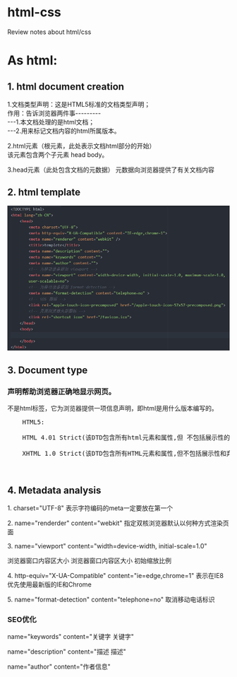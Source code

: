 # html-css
Review notes about html/css

<h1>As html:</h1>

  <h2>1. html document creation</h2>  
    <p> 1.文档类型声明：<!DOCTYPE html>这是HTML5标准的文档类型声明；  <br/>
	作用：告诉浏览器两件事--------- <br/>
	---1.本文档处理的是html文档；   <br/> 
	---2.用来标记文档内容的html所属版本。</p>
    </p>
    <p> 2.html元素（根元素，此处表示文档html部分的开始）  <br/>
	该元素包含两个子元素 head body。  </p>
    <p>	3.head元素（此处包含文档的元数据）
	 元数据向浏览器提供了有关文档内容  </p>


  <h2>2. html template</h2>
  <img src="img/html-template.png" alt="">
  
  
  <h2>3. Document type</h2>
	<h3><!DOCTYPE>声明帮助浏览器正确地显示网页。</h3>
	   <p>不是html标签，它为浏览器提供一项信息声明，即html是用什么版本编写的。</p>
	<pre>
	HTML5:
		<!DOCTYPE html>
	HTML 4.01 Strict(该DTD包含所有html元素和属性,但 不包括展示性的和弃用的元素,不允许框架集):
		<!DOCTYPE HTML PUBLIC "-//W3C//DTD HTML 4.01//EN" "http://www.w3.org/TR/html4/strict.dtd"
	HTML 4.01 Transitional(该DTD包含所有html元素和属性,包括展示性的和弃用的元素,不允许框架集):
		<!DOCTYPE HTML PUBLIC "-//W3C//DTD HTML 4.01 Transitional//EN" "http://www.w3.org/TR/html4/loose.dtd"
	HTML 4.01 Frameset(该DTD等同于HTML 4.01 Transitional,但允许框架集内容):
		<!DOCTYPE HTML PUBLIC "-//W3C//DTD HTML 4.01 Frameset//EN" "http://www.w3.org/TR/html4/frameset.dtd">
	XHTML 1.0 Strict(该DTD包含所有HTML元素和属性,但不包括展示性和弃用的元素,不允许框架集,必须以格式正确的XML来编写标记):
		<!DOCTYPE html PUBLIC "-//W3C//DTD XHTML 1.0 Strict//EN" "http://www.w3.org/TR/xhtml1/DTD/xhtml1-strict.dtd"> 
    	</pre>


  <h2>4. Metadata analysis</h2>
    <p>1. charset="UTF-8"  表示字符编码的meta一定要放在第一个</p>
	  <p>2. name="renderder" content="webkit"  指定双核浏览器默认以何种方式渲染页面  </p>
	  <p>3. name="viewport" content="width=device-width, initial-scale=1.0"  </p>
	  <p>      浏览器窗口内容区大小         浏览器窗口内容区大小     初始缩放比例    </p>
    <p>4. http-equiv="X-UA-Compatible" content="ie=edge,chrome=1"   表示在IE8优先使用最新版的IE和Chrome  </p>
    <p>5. name="format-detection" content="telephone=no"   取消移动电话标识   </p>
    <h3> SEO优化 </h3>
    <p> name="keywords" content="关键字   关键字" </p>
    <p> name="description" content="描述   描述" </p>
    <p> name="author" content="作者信息" </p>
  
  
